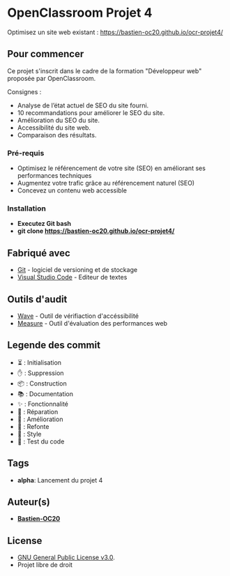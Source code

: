 # OpenClassroom Projet 4

Optimisez un site web existant : https://bastien-oc20.github.io/ocr-projet4/


## Pour commencer


Ce projet s'inscrit dans le cadre de la formation "Développeur web" proposée par OpenClassroom.


Consignes :
- Analyse de l’état actuel de SEO du site fourni.
- 10 recommandations pour améliorer le SEO du site.
- Amélioration du SEO du site.
- Accessibilité du site web.
- Comparaison des résultats.

### Pré-requis

- Optimisez le référencement de votre site (SEO) en améliorant ses performances techniques
- Augmentez votre trafic grâce au référencement naturel (SEO)
- Concevez un contenu web accessible

### Installation

- **Executez Git bash**
- **git clone https://bastien-oc20.github.io/ocr-projet4/**


## Fabriqué avec

* [Git](https://git-scm.com/download/win) - logiciel de versioning et de stockage
* [Visual Studio Code](https://code.visualstudio.com/) - Editeur de textes


## Outils d'audit

* [Wave](https://wave.webaim.org/) - Outil de vérifiaction d'accéssibilité
* [Measure](https://web.dev/measure/) - Outil d'évaluation des performances web


## Legende des commit

- ⏳ : Initialisation
- ✋ : Suppression
- 📦 : Construction
- 📚 : Documentation
- ✨ : Fonctionnalité
- 🐛 : Réparation
- 🚀 : Amélioration
- 🔨 : Refonte
- 🎨 : Style
- 🔬 : Test du code



## Tags

- **alpha**: Lancement du projet 4


## Auteur(s)

- [**Bastien-OC20**](https://github.com/Bastien-OC20/)



## License


* [GNU General Public License v3.0]().
* Projet libre de droit
